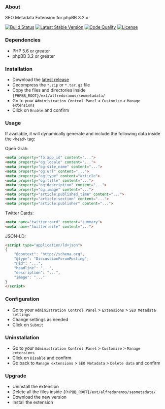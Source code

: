### About

SEO Metadata Extension for phpBB 3.2.x

[![Build Status](https://img.shields.io/travis/com/AlfredoRamos/phpbb-ext-seo-metadata.svg?style=flat-square)](https://travis-ci.com/AlfredoRamos/phpbb-ext-seo-metadata) [![Latest Stable Version](https://img.shields.io/github/tag/AlfredoRamos/phpbb-ext-seo-metadata.svg?style=flat-square&label=stable)](https://github.com/AlfredoRamos/phpbb-ext-seo-metadata/releases) [![Code Quality](https://img.shields.io/codacy/grade/fb43678c76ca48acad229d1631169aa7.svg?style=flat-square)](https://app.codacy.com/app/AlfredoRamos/phpbb-ext-seo-metadata) [![License](https://img.shields.io/github/license/AlfredoRamos/phpbb-ext-seo-metadata.svg?style=flat-square)](https://raw.githubusercontent.com/AlfredoRamos/phpbb-ext-seo-metadata/master/license.txt)

### Dependencies

- PHP 5.6 or greater
- phpBB 3.2 or greater

### Installation

- Download the [latest release](https://github.com/AlfredoRamos/phpbb-ext-seo-metadata/releases)
- Decompress the `*.zip` or `*.tar.gz` file
- Copy the files and directories inside `{PHPBB_ROOT}/ext/alfredoramos/seometadata/`
- Go to your `Administration Control Panel` > `Customize` > `Manage extensions`
- Click on `Enable` and confirm

### Usage

If available, it will dynamically generate and include the following data inside the `<head>` tag:

Open Grah:
```html
<meta property="fb:app_id" content="...">
<meta property="og:locale" content="...">
<meta property="og:site_name" content="...">
<meta property="og:url" content="...">
<meta property="og:type" content="article">
<meta property="og:title" content="...">
<meta property="og:description" content="...">
<meta property="og:image" content="...">
<meta property="article:published_time" content="...">
<meta property="article:section" content="...">
<meta property="article:publisher" content="...">
```

Twitter Cards:
```html
<meta name="twitter:card" content="summary">
<meta name="twitter:site" content="...">
```

JSON-LD:
```html
<script type="application/ld+json">
{
	"@context": "http://schema.org",
	"@type": "DiscussionForumPosting",
	"@id": "...",
	"headline": "...",
	"description": "...",
	"image": "..."
}
</script>
```

### Configuration

- Go to your `Administration Control Panel` > `Extensions` > `SEO Metadata settings`
- Change settings as needed
- Click on `Submit`

### Uninstallation

- Go to your `Administration Control Panel` > `Customize` > `Manage extensions`
- Click on `Disable` and confirm
- Go back to `Manage extensions` > `SEO Metadata` > `Delete data` and confirm

### Upgrade

- Uninstall the extension
- Delete all the files inside `{PHPBB_ROOT}/ext/alfredoramos/seometadata/`
- Download the new version
- Install the extension
